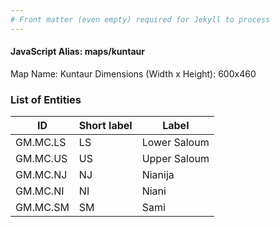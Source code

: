 ```yaml
---
# Front matter (even empty) required for Jekyll to process
---
```


#### JavaScript Alias: maps/kuntaur

Map Name: Kuntaur
Dimensions (Width x Height): 600x460

### List of Entities

ID | Short label | Label
---|---|---|
GM.MC.LS|LS|Lower Saloum
GM.MC.US|US|Upper Saloum
GM.MC.NJ|NJ|Nianija
GM.MC.NI|NI|Niani
GM.MC.SM|SM|Sami
